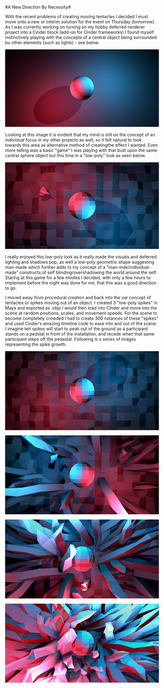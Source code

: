 #A New Direction By Necessity#

With the recent problems of creating moving tentacles I decided I must move onto a new or interim solution for the event on Thursday (tomorrow). As I was currently working on turning on my hobby deferred renderer project into a Cinder block (add-on for Cinder frameworks) I found myself instinctively playing with the concepts of a central object being surrounded bu other elements (such as lights) - see below.

![Image of Deferred Renderer Template](../project_images/DeferredRenderer_Test.jpg?raw=true "Image of Deferred Renderer Template")

Looking at this image it is evident that my mind is still on the concept of an individual focus in my other projects as well, so it felt natural to look towards this area as alternative method of creatingthe effect I wanted. Even more telling was a basic "game" I was playing with that built upon the same central sphere object but this time in a "low-poly" look as seen below.

![Image of Deferred Renderer Game](../project_images/DeferredRenderer_Game.jpg?raw=true "Image of Deferred Renderer Game")

I really enjoyed this low-poly look as it really made the visuals and deferred lighting and shadows pop, as well a low-poly geometric shape suggesting man-made which further adds to my concept of a "man-mde/individual-made" constructs of self blinding/overshadowing the world around the self. Staring at this game for a few minites I decided, with only a few hours to implement before the night was done for me, that this was a good direction to go.

I moved away from procedural creation and back into the var concept of tentacles or spikes moving out of an object. I created 3 "low-poly spikes" in Maya and exported as .objs I would then load into Cinder and move into the scene at random positions, scales, and movement speeds. For the scene to become completely crowded I had to create 300 nstances of these "spikes" and used Cinder's amazing timeline code to ease into and out of the scene. I imagine teh spikes will start to peak out of the ground as a participant stands on a pedstal in front of the installation, and recede when that same participant steps off the pedastal. Following is a series of images representing the spike growth.

![Spike Growth 1](../project_images/DeferredRenderer_1.jpg?raw=true "Spike Growth 1")

![Spike Growth 2](../project_images/DeferredRenderer_2.jpg?raw=true "Spike Growth 2")

![Spike Growth 3](../project_images/DeferredRenderer_3.jpg?raw=true "Spike Growth 3")

![Spike Growth 4](../project_images/DeferredRenderer_4.jpg?raw=true "Spike Growth 4")
